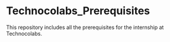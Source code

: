 # Technocolabs_Prerequisites
This repository includes all the prerequisites for the internship at Technocolabs.
